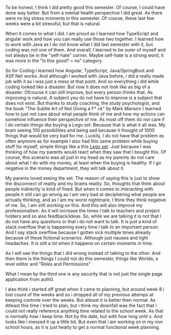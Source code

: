 To be honest, I think I did pretty good this semester. Of course, I could have done way better. 
But from a mental health perspective I did great. As there were no big stress moments in this semester. 
Of course, these last few weeks were a bit stressful, but that is natural. 

When it comes to what I did. I am proud as I learned how TypeScript and angular work and how you can really use those two together. 
I learned how to work with Java as I do not know what I did last semester with it, but coding was not one of them.
And overall, I learned to be surer of myself and not always be in the "self-hate" corner. Maybe self-hate is a strong word, it was more in the "Is this good? = no" category.

So for Coding i learned how Angular, TypeScript, Java/SpringBoot and ASP.Net works. And although i worked with Java before, i did a really made job with it as i was just a mess at that point. And so everything i did while coding looked like a disaster. But now it does not look like as big of a disaster. Ofcourse it can still improve, but every person thinks that. As improving is natural. A subject you do not have to improve is a subject that does not exist.
But thanks to study coaching, the study psychologist, and the book "The Subtle Art of Not Giving a F* ck" by Mark Manson I learned how to just not care about what people think of me and how my actions can somehow influence their perspective of me. As most off them do not care if I do certain things like buying a Lego set.
Because that is what it all was. My brain seeing 100 possibilities and being sad because it thought of 1000 things that would be very bad for me. 
Luckily, I do not have that problem as often anymore as for example I also had this same problem while buying stuff for myself, simple things like a this [Lego set](https://www.lego.com/nl-nl/product/assembly-square-10255?wgu=270975_1474775_16554573753954_b07f54cadd&wgexpiry=1663233375&cmp=AFC-AFFILIATENL-1265405-1474775-270975-2654525&wgclickid=270975_1474775_16554573753954_b07f54cadd). Just because I was thinking of how my parents would react when they saw that I bought this. Of course, this scenario was all just in my head as my parents do not care about what I do with my money, at least when the buying is healthy. If I go negative in the money department, they will talk about it. 

My parents loved seeing the set. The reason of saying this is just to show the disconnect of reality and my brains reality. 
So, thoughts that think about people indirectly is kind of fixed. But when it comes to interacting with people it still can go wrong as I am very bad at deciphering what people are actually thinking, and as I am my worst nightmare, I think they think negative of me. So, I am still working on this. And this will also improve my professionalism. As it will increase the times I talk to teachers and project holders and so also feedback/ideas. So, while we are talking it is not that I do not have any questions or that i do not want to talk. It is just a kind of stack overflow that is happening every time I talk to an important person. And I say stack overflow because I gotten sick multiple times already because of these fictional scenarios. Although just nausea and light headaches. It is still a lot when it happens on certain moments in time.

As I will see the things that I did wrong instead of talking to the other. And then there is the things I could not do this semester, things like Worlds, a level editor and "Roles and Permissions"

What I mean by the third one is any security that is not just the single page application from auth0.

I also think i started off great when it came to planning, but around week 8 i lost count of the weeks and so i dropped all of my previous attemps at keeping controle over the weeks. But atleast it is better then normal. As Atleast this time i tried to plan, but i think my downfall was the fact that i could not really reference anything time related to the school week. As that is normally how i keep time. Not by the date, but with how long until x. And looks like i messed it up a little bit. But even that i am working on in my non school hours, as it is just healty to get a normal functional week planning. 
